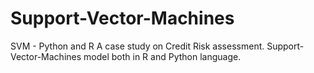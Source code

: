 # Support-Vector-Machines
SVM - Python and R
A case study on Credit Risk assessment. Support-Vector-Machines model both in R and Python language.